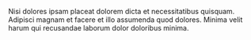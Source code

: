 Nisi dolores ipsam placeat dolorem dicta et necessitatibus quisquam.
Adipisci magnam et facere et illo assumenda quod dolores.
Minima velit harum qui recusandae laborum dolor doloribus minima.
